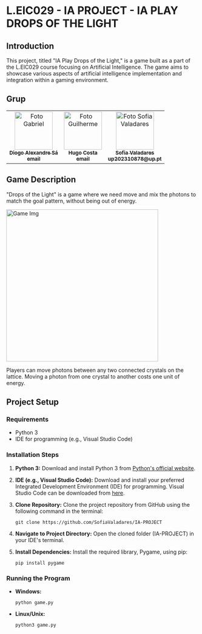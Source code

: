 # L.EIC029 - IA PROJECT - IA PLAY DROPS OF THE LIGHT

## Introduction

This project, titled "IA Play Drops of the Light," is a game built as a part of the L.EIC029 course focusing on Artificial Intelligence. The game aims to showcase various aspects of artificial intelligence implementation and integration within a gaming environment.

## Grup

<table>
  <tr>
    <td align="center">
      <a href="https://github.com/AlexSa1000">
        <img src="https://avatars.githubusercontent.com/u/56562013?v=4" width="100px;" alt="Foto Gabriel"/><br>
        <sub>
          <b>Diogo Alexandre Sá</b>
          <br>
          <b>email</b>
        </sub>
      </a>
    </td>
    <td align="center">
      <a href="https://github.com/Hmgc2002">
        <img src="https://avatars.githubusercontent.com/u/93448311?v=4" width="100px;" alt="Foto Guilherme"/><br>
        <sub>
          <b>Hugo Costa</b>
          <br>
          <b>email</b>
        </sub>
      </a>
    </td>
    <td align="center">
      <a href="https://github.com/SofiaValadares">
        <img src="https://avatars.githubusercontent.com/u/113111708?v=4" width="100px;" alt="Foto Sofia Valadares"/><br>
        <sub>
          <b>Sofia Valadares</b>
          <br>
          <b>up202310878@up.pt</b>
        </sub>
      </a>
    </td>
  </tr>
</table>

## Game Description

"Drops of the Light" is a game where we need move and mix the photons to match the goal pattern, without being out of energy.

<img src="https://cdn.discordapp.com/attachments/780769781871411250/1223641331264393317/Captura_de_Tela_2024-03-30_as_15.33.39.png?ex=661a97cb&is=660822cb&hm=f2abfd3e779142e0a74804ac3ee6d6bf1a7a99ba8217a3352adb7c6e62d14d52&" width="400px;" alt="Game Img"/><br>

Players can move photons between any two connected crystals on the lattice.
Moving a photon from one crystal to another costs one unit of energy.


## Project Setup

### Requirements
- Python 3
- IDE for programming (e.g., Visual Studio Code)

### Installation Steps
1. **Python 3:** Download and install Python 3 from [Python's official website](https://www.python.org/downloads/).

2. **IDE (e.g., Visual Studio Code):** Download and install your preferred Integrated Development Environment (IDE) for programming. Visual Studio Code can be downloaded from [here](https://code.visualstudio.com/download).

3. **Clone Repository:** Clone the project repository from GitHub using the following command in the terminal:
    ```
    git clone https://github.com/SofiaValadares/IA-PROJECT
    ```

4. **Navigate to Project Directory:** Open the cloned folder (IA-PROJECT) in your IDE's terminal.

5. **Install Dependencies:** Install the required library, Pygame, using pip:
    ```
    pip install pygame
    ```

### Running the Program
- **Windows:**
    ```
    python game.py
    ```

- **Linux/Unix:**
    ```
    python3 game.py
    ```

